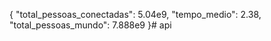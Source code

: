 {
  "total_pessoas_conectadas": 5.04e9,
  "tempo_medio": 2.38,
  "total_pessoas_mundo": 7.888e9
}# api
